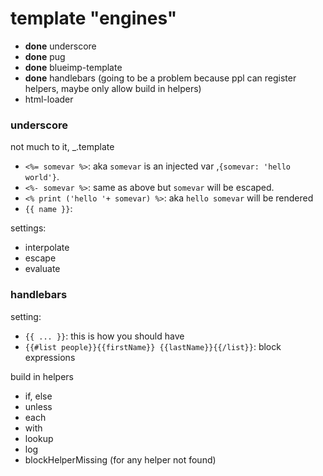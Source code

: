 # template "engines"

- **done** underscore
- **done** pug
- **done** blueimp-template
- **done** handlebars (going to be a problem because ppl can register helpers, maybe only allow build in helpers)
- html-loader


### underscore

not much to it, _.template  

- `<%= somevar %>`: aka `somevar` is an injected var ,`{somevar: 'hello world'}`.
- `<%- somevar %>`: same as above but `somevar` will be escaped.
- `<% print ('hello '+ somevar) %>`: aka `hello somevar` will be rendered
- `{{ name }}`: 

settings:
- interpolate
- escape
- evaluate


### handlebars

setting:
- `{{ ... }}`: this is how you should have
- `{{#list people}}{{firstName}} {{lastName}}{{/list}}`: block expressions

build in helpers

- if, else
- unless
- each
- with
- lookup
- log
- blockHelperMissing (for any helper not found)



